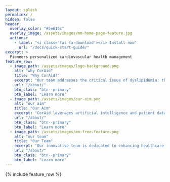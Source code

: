 ```yaml
---
layout: splash
permalink: /
hidden: false
header:
  overlay_color: "#5e616c"
  overlay_image: /assets/images/mm-home-page-feature.jpg
  actions:
    - label: "<i class='fas fa-download'></i> Install now"
      url: "/docs/quick-start-guide/"
excerpt: >
  Pioneers personalized cardiovascular health management 
feature_row:
  - image_path: /assets/images/logo-background.png
    alt: "why CorAid"
    title: "Why CorAid?"
    excerpt: "Our team addresses the critical issue of dyslipidemia: this is an illness that impacts millions of people globally."
    url: "/about/"
    btn_class: "btn--primary"
    btn_label: "Learn more"
  - image_path: /assets/images/our-aim.png
    alt: "our aim"
    title: "Our Aim"
    excerpt: "CorAid leverages artificial intelligence and patient data to recommend optimal cholesterol-lowering medications and doses derived for individual patients. It is a seamless integration into existing healthcare systems, ensuring precisely quantised treatment with minimal disruption of doctors‘ worklflow. "
    url: "/about/"
    btn_class: "btn--primary"
    btn_label: "Learn more"
  - image_path: /assets/images/mm-free-feature.png
    alt: "our team"
    title: "Our Team"
    excerpt: "Our innovative team is dedicated to enhancing healthcare practices! We are a dynamic group of five individuals, each bringing unique expertise from diverse fields, united by a common goal."
    url: "/about/"
    btn_class: "btn--primary"
    btn_label: "Learn more"      
---
```


{% include feature_row %}